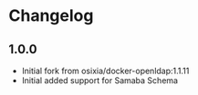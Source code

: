 # Changelog

## 1.0.0
  - Initial fork from osixia/docker-openldap:1.1.11
  - Initial added support for Samaba Schema
